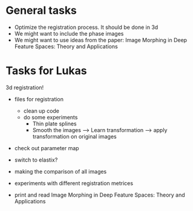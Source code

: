 # General tasks

 - Optimize the registration process. It should be done in 3d 
 - We might want to include the phase images
 - We might want to use ideas from the paper: Image Morphing in Deep Feature Spaces: Theory and     Applications


# Tasks for Lukas

3d registration!

 - files for registration
    + clean up code
    + do some experiments
      * Thin plate splines 
      * Smooth the images --> Learn transformation --> apply transformation on original images

- check out parameter map
- switch to elastix?


 
 - making the comparison of all images
 - experiments with different registration metrices
 - print and read Image Morphing in Deep Feature Spaces: Theory and Applications
